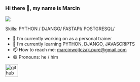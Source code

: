 ### Hi there 👋, my name is Marcin
![](https://arturssmirnovs.github.io/github-profile-readme-generator/images/banner.png)

Skills: PYTHON / DJANGO/ FASTAPI/ POSTGRESQL/ 

- 🔭 I’m currently working on as a personal trainer 
- 🌱 I’m currently learning PYTHON, DJANGO, JAVASCRIPTS 
- 📫 How to reach me: marcinwojtczak.pure@gmail.com 
- 😄 Pronouns: he / him 


[<img src='https://cdn.jsdelivr.net/npm/simple-icons@3.0.1/icons/github.svg' alt='github' height='40'>](https://github.com/marcinWojtczak)  

 




